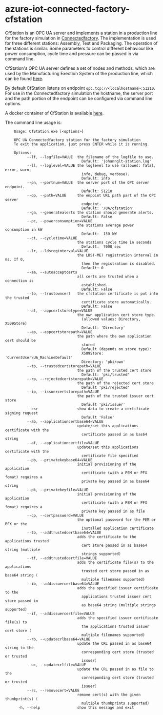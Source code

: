 # azure-iot-connected-factory-cfstation

CfStation is an OPC UA server and implements a station in a production line for the factory simulation in [Connectedfactory](https://github.com/Azure/azure-iot-connected-factory).
The implementation is used for three different stations: Assembly, Test and Packaging. The operation of the stations is similar. Some parameters to control different behaviour like power consumption, cycle time and pressure can be passed in via command line.

CfStation's OPC UA server defines a set of nodes and methods, which are used by the Manufacturing Exection System of the production line, which can be found [here](https://github.com/hansgschossmann/azure-iot-connected-factory-cfmes).

By default CfStation listens on endpoint `opc.tcp://<localhostname>:51210`.
For use in the Connectedfactory simulation the hostname, the server port and the path portion of the endpoint can be configured via command line options.

A docker container of CfStation is available [here](https://hub.docker.com/r/hansgschossmann/azure-iot-connected-factory-cfstation).

The command line usage is:

        Usage: CfStation.exe [<options>]

        OPC UA Connectedfactory station for the factory simulation
        To exit the application, just press ENTER while it is running.

        Options:
              --lf, --logfile=VALUE  the filename of the logfile to use.
                                       Default: 'johannglt-station.log'
              --ll, --loglevel=VALUE the loglevel to use (allowed: fatal, error, warn,
                                       info, debug, verbose).
                                       Default: info
              --pn, --portnum=VALUE  the server port of the OPC server endpoint.
                                       Default: 51210
              --op, --path=VALUE     the enpoint URL path part of the OPC server
                                       endpoint.
                                       Default: '/UA/cfstation'
              --ga, --generatealerts the station should generate alerts.
                                       Default: False
              --pc, --powerconsumption=VALUE
                                     the stations average power consumption in kW
                                       Default:  150 kW
              --ct, --cycletime=VALUE
                                     the stations cycle time in seconds
                                       Default:  7000 sec
              --lr, --ldsreginterval=VALUE
                                     the LDS(-ME) registration interval in ms. If 0,
                                       then the registration is disabled.
                                       Default: 0
              --aa, --autoacceptcerts
                                     all certs are trusted when a connection is
                                       established.
                                       Default: False
              --to, --trustowncert   the cfstation certificate is put into the trusted
                                       certificate store automatically.
                                       Default: False
              --at, --appcertstoretype=VALUE
                                     the own application cert store type.
                                       (allowed values: Directory, X509Store)
                                       Default: 'Directory'
              --ap, --appcertstorepath=VALUE
                                     the path where the own application cert should be
                                       stored
                                       Default (depends on store type):
                                       X509Store: 'CurrentUser\UA_MachineDefault'
                                       Directory: 'pki/own'
              --tp, --trustedcertstorepath=VALUE
                                     the path of the trusted cert store
                                       Default: 'pki/trusted'
              --rp, --rejectedcertstorepath=VALUE
                                     the path of the rejected cert store
                                       Default 'pki/rejected'
              --ip, --issuercertstorepath=VALUE
                                     the path of the trusted issuer cert store
                                       Default 'pki/issuer'
              --csr                  show data to create a certificate signing request
                                       Default 'False'
              --ab, --applicationcertbase64=VALUE
                                     update/set this applications certificate with the
                                       certificate passed in as bas64 string
              --af, --applicationcertfile=VALUE
                                     update/set this applications certificate with the
                                       certificate file specified
              --pb, --privatekeybase64=VALUE
                                     initial provisioning of the application
                                       certificate (with a PEM or PFX fomat) requires a
                                       private key passed in as base64 string
              --pk, --privatekeyfile=VALUE
                                     initial provisioning of the application
                                       certificate (with a PEM or PFX fomat) requires a
                                       private key passed in as file
              --cp, --certpassword=VALUE
                                     the optional password for the PEM or PFX or the
                                       installed application certificate
              --tb, --addtrustedcertbase64=VALUE
                                     adds the certificate to the applications trusted
                                       cert store passed in as base64 string (multiple
                                       strings supported)
              --tf, --addtrustedcertfile=VALUE
                                     adds the certificate file(s) to the applications
                                       trusted cert store passed in as base64 string (
                                       multiple filenames supported)
              --ib, --addissuercertbase64=VALUE
                                     adds the specified issuer certificate to the
                                       applications trusted issuer cert store passed in
                                       as base64 string (multiple strings supported)
              --if, --addissuercertfile=VALUE
                                     adds the specified issuer certificate file(s) to
                                       the applications trusted issuer cert store (
                                       multiple filenames supported)
              --rb, --updatecrlbase64=VALUE
                                     update the CRL passed in as base64 string to the
                                       corresponding cert store (trusted or trusted
                                       issuer)
              --uc, --updatecrlfile=VALUE
                                     update the CRL passed in as file to the
                                       corresponding cert store (trusted or trusted
                                       issuer)
              --rc, --removecert=VALUE
                                     remove cert(s) with the given thumbprint(s) (
                                       multiple thumbprints supported)
          -h, --help                 show this message and exit
